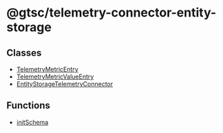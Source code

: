 # @gtsc/telemetry-connector-entity-storage

## Classes

- [TelemetryMetricEntry](classes/TelemetryMetricEntry.md)
- [TelemetryMetricValueEntry](classes/TelemetryMetricValueEntry.md)
- [EntityStorageTelemetryConnector](classes/EntityStorageTelemetryConnector.md)

## Functions

- [initSchema](functions/initSchema.md)

